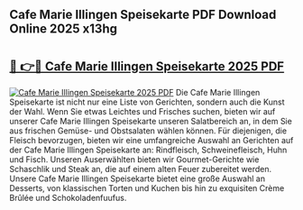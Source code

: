 ## Cafe Marie Illingen Speisekarte PDF Download Online 2025 x13hg

# <h2><a href="http://gcbmr0.nevu.top/?p=Cafe+Marie+Illingen+Speisekarte">🔗 👉🔴 Cafe Marie Illingen Speisekarte 2025 PDF</a></h2>

[![Cafe Marie Illingen Speisekarte 2025 PDF](https://i.imgur.com/dBaPXMq.png)](http://gcbmr0.nevu.top/?p=Cafe+Marie+Illingen+Speisekarte)
Die Cafe Marie Illingen Speisekarte ist nicht nur eine Liste von Gerichten, sondern auch die Kunst der Wahl. Wenn Sie etwas Leichtes und Frisches suchen, bieten wir auf unserer Cafe Marie Illingen Speisekarte unseren Salatbereich an, in dem Sie aus frischen Gemüse- und Obstsalaten wählen können. Für diejenigen, die Fleisch bevorzugen, bieten wir eine umfangreiche Auswahl an Gerichten auf der Cafe Marie Illingen Speisekarte an: Rindfleisch, Schweinefleisch, Huhn und Fisch. Unseren Auserwählten bieten wir Gourmet-Gerichte wie Schaschlik und Steak an, die auf einem alten Feuer zubereitet werden. Unsere Cafe Marie Illingen Speisekarte bietet eine große Auswahl an Desserts, von klassischen Torten und Kuchen bis hin zu exquisiten Crème Brûlée und Schokoladenfuufus.
